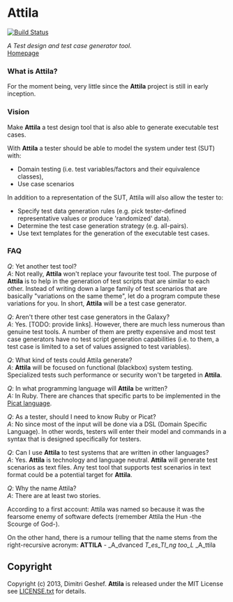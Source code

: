 Attila
===========
[![Build Status](https://travis-ci.org/famished-tiger/Attila.png?branch=master)](https://travis-ci.org/famished-tiger/Attila)

_A Test design and test case generator tool._  
[Homepage](https://github.com/famished-tiger/Attila)

### What is Attila? ###
For the moment being, very little since the __Attila__ project is still in early inception.

### Vision ###
Make __Attila__ a test design tool that is also able to generate executable test cases.  

With __Attila__ a tester should be able to model the system under test (SUT) with:  
* Domain testing (i.e. test variables/factors and their equivalence classes),  
* Use case scenarios

In addition to a representation of the SUT, Attila will also allow the tester to: 
* Specify test data generation rules (e.g. pick tester-defined representative values or produce 
 'randomized' data).  
* Determine the test case generation strategy (e.g. all-pairs).  
* Use text templates for the generation of the executable test cases.

### FAQ ###
_Q_: Yet another test tool?  
_A_: Not really, __Attila__  won't replace your favourite test tool. The purpose of __Attila__ is to help in the
generation of test scripts that are similar to each other. Instead of writing down a large family
of test scenarios that are basically "variations on the same theme", let do a program compute
these variations for you. In short, __Attila__ will be a test case generator.

_Q_: Aren't there other test case generators in the Galaxy?  
_A_: Yes. [TODO: provide links]. However, there are much less numerous than genuine test tools. 
A number of them are pretty expensive and most test case generators have no test script generation
capabilities (i.e. to them, a test case is limited to a set of values assigned to test variables).
 

_Q_: What kind of tests could Attila generate?  
_A_: __Attila__ will be focused on functional (blackbox) system testing. Specialized tests such
performance or security won't be targeted in __Attila__.

_Q_: In what programming language will __Attila__ be written?  
_A:_ In Ruby. There are chances that specific parts to be implemented in the [Picat language](http://www.picat-lang.org/).


_Q_: As a tester, should I need to know Ruby or Picat?  
_A_: No since most of the input will be done via a DSL (Domain Specific Language).
In other words, testers will enter their model and commands in a syntax that is designed
specifically for testers. 

_Q_: Can I use __Attila__ to test systems that are written in other languages?  
_A_: Yes. __Attila__ is technology and language neutral. __Attila__ will generate test scenarios
as text files. Any test tool that supports test scenarios in text format could be a potential target
for __Attila__.

_Q_: Why the name Attila?  
_A_: There are at least two stories. 

According to a first account: Attila was named so because it was 
the fearsome enemy of software defects (remember Attila the Hun -the Scourge of God-).

On the other hand, there is a rumour telling that the name stems from the right-recursive acronym: 
__ATTILA__ - _A_dvanced _T_es_TI_ng too_L_ _A_ttila


Copyright
---------
Copyright (c) 2013, Dimitri Geshef. 
__Attila__ is released under the MIT License see [LICENSE.txt](https://github.com/famished-tiger/Attila/blob/master/LICENSE.txt) for details.